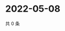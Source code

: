 # 2022-05-08

共 0 条

<!-- BEGIN WEIBO -->
<!-- 最后更新时间 Sun May 08 2022 11:12:30 GMT+0800 (China Standard Time) -->

<!-- END WEIBO -->
